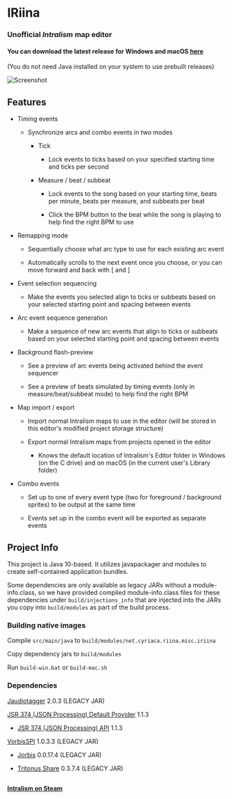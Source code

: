 # IRiina

### Unofficial *Intralism* map editor

#### You can download the latest release for Windows and macOS [here](https://github.com/cyriaca-technologies/IRiina/releases/latest)

(You do not need Java installed on your system to use prebuilt releases)

![Screenshot](https://i.imgur.com/gKwCEfH.jpg)

## Features

* Timing events

    * Synchronize arcs and combo events in two modes

        * Tick
        
            * Lock events to ticks based on your specified starting time and ticks per second

        * Measure / beat / subbeat
        
            * Lock events to the song based on your starting time, beats per minute, beats per measure, and subbeats per beat
            
            * Click the BPM button to the beat while the song is playing to help find the right BPM to use

* Remapping mode

    * Sequentially choose what arc type to use for each existing arc event

    * Automatically scrolls to the next event once you choose, or you can move forward and back with [ and ]

* Event selection sequencing

    * Make the events you selected align to ticks or subbeats based on your selected starting point and spacing between events
    
* Arc event sequence generation

    * Make a sequence of new arc events that align to ticks or subbeats based on your selected starting point and spacing between events
    
* Background flash-preview

    * See a preview of arc events being activated behind the event sequencer
    
    * See a preview of beats simulated by timing events (only in measure/beat/subbeat mode) to help find the right BPM
    
* Map import / export

    * Import normal Intralism maps to use in the editor (will be stored in this editor's modified project storage structure)

    * Export normal Intralism maps from projects opened in the editor
    
        * Knows the default location of Intralism's Editor folder in Windows (on the C drive) and on macOS (in the current user's Library folder)

* Combo events

    * Set up to one of every event type (two for foreground / background sprites) to be output at the same time

    * Events set up in the combo event will be exported as separate events

## Project Info

This project is Java 10-based. It utilizes javapackager and modules to create self-contained application bundles.

Some dependencies are only available as legacy JARs without a module-info.class, so we have provided compiled module-info.class files  for these dependencies under `build/injections_info` that are injected into the JARs you copy into `build/modules` as part of the build  process.

### Building native images

Compile `src/main/java` to `build/modules/net.cyriaca.riina.misc.iriina`

Copy dependency jars to `build/modules`

Run `build-win.bat` or `build-mac.sh`

### Dependencies

[Jaudiotagger](https://mvnrepository.com/artifact/org/jaudiotagger) 2.0.3 (LEGACY JAR)

[JSR 374 (JSON Processing) Default Provider](https://mvnrepository.com/artifact/org.glassfish/javax.json) 1.1.3

* [JSR 374 (JSON Processing) API](https://mvnrepository.com/artifact/javax.json/javax.json-api) 1.1.3

[VorbisSPI](https://mvnrepository.com/artifact/com.googlecode.soundlibs/vorbisspi) 1.0.3.3 (LEGACY JAR)

* [Jorbis](https://mvnrepository.com/artifact/com.googlecode.soundlibs/jorbis) 0.0.17.4 (LEGACY JAR)

* [Tritonus Share](https://mvnrepository.com/artifact/com.googlecode.soundlibs/tritonus-share) 0.3.7.4 (LEGACY JAR)

##

**[Intralism on Steam](https://store.steampowered.com/app/513510/Intralism/)**

